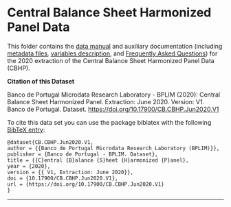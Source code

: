 # Central Balance Sheet Harmonized Panel Data


 This folder contains the  [data manual](https://github.com/BPLIM/Manuals/blob/master/Data/CBHP/JUN20/CBHP_manual_JUN2020.pdf) and auxiliary documentation (including [metadata files](https://github.com/BPLIM/Manuals/tree/master/Data/CBHP/JUN20/aux_files/describe_dataset), [variables description](https://github.com/BPLIM/Manuals/tree/master/Data/CBHP/JUN20/aux_files/variables_description), and [Frequently Asked Questions](https://github.com/BPLIM/Manuals/blob/master/Data/CBHP/JUN20/aux_files/faq/CBHP_faq.md)) for the 2020 extraction of the Central Balance Sheet Harmonized Panel Data (CBHP).


**Citation of this Dataset**

Banco de Portugal Microdata Research Laboratory - BPLIM (2020): Central Balance Sheet Harmonized Panel. Extraction: June 2020. Version: V1. Banco de Portugal. Dataset. https://doi.org/10.17900/CB.CBHP.Jun2020.V1



To cite this data set you can use the package biblatex with the following [BibTeX entry](https://github.com/BPLIM/Manuals/tree/master/Data/CBHP/JUN20/aux_files/bibtex/CBHP.bib):

```
@dataset{CB.CBHP.Jun2020.V1,
author = {{Banco de Portugal Microdata Research Laboratory (BPLIM)}},
publisher = {Banco de Portugal - BPLIM. Dataset},
title = {{C}entral {B}alance {S}heet {H}armonized {P}anel},
year = {2020},
version = {{ V1, Extraction: June 2020}},
doi = {10.17900/CB.CBHP.Jun2020.V1},
url = {https://doi.org/10.17900/CB.CBHP.Jun2020.V1}
}
```

----------------------------------------------------------------------------------------------------------------------------------------------
